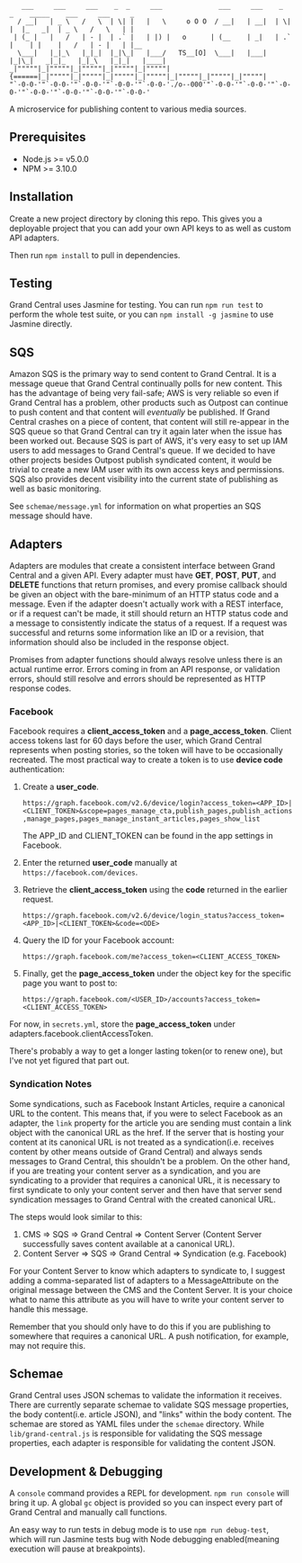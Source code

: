 ```
   ___     ___     ___    _  _     ___              ___     ___    _  _    _____    ___     ___     _     
  / __|   | _ \   /   \  | \| |   |   \     o O O  / __|   | __|  | \| |  |_   _|  | _ \   /   \   | |    
 | (_ |   |   /   | - |  | .` |   | |) |   o      | (__    | _|   | .` |    | |    |   /   | - |   | |__  
  \___|   |_|_\   |_|_|  |_|\_|   |___/   TS__[O]  \___|   |___|  |_|\_|   _|_|_   |_|_\   |_|_|   |____| 
_|"""""|_|"""""|_|"""""|_|"""""|_|"""""| {======|_|"""""|_|"""""|_|"""""|_|"""""|_|"""""|_|"""""|_|"""""| 
"`-0-0-'"`-0-0-'"`-0-0-'"`-0-0-'"`-0-0-'./o--000'"`-0-0-'"`-0-0-'"`-0-0-'"`-0-0-'"`-0-0-'"`-0-0-'"`-0-0-' 
```
A microservice for publishing content to various media sources.

## Prerequisites

- Node.js >= v5.0.0
- NPM >= 3.10.0

## Installation

Create a new project directory by cloning this repo.  This gives you a deployable project that you can add your own API keys to as well as custom API adapters.

Then run `npm install` to pull in dependencies.

## Testing

Grand Central uses Jasmine for testing.  You can run `npm run test` to perform the whole test suite, or you can `npm install -g jasmine` to use Jasmine directly.

## SQS

Amazon SQS is the primary way to send content to Grand Central.  It is a message queue that Grand Central continually polls for new content.  This has the advantage of being very fail-safe; AWS is very reliable so even if Grand Central has a problem, other products such as Outpost can continue to push content and that content will *eventually* be published.  If Grand Central crashes on a piece of content, that content will still re-appear in the SQS queue so that Grand Central can try it again later when the issue has been worked out.  Because SQS is part of AWS, it's very easy to set up IAM users to add messages to Grand Central's queue.  If we decided to have other projects besides Outpost publish syndicated content, it would be trivial to create a new IAM user with its own access keys and permissions.  SQS also provides decent visibility into the current state of publishing as well as basic monitoring.

See `schemae/message.yml` for information on what properties an SQS message should have. 

## Adapters

Adapters are modules that create a consistent interface between Grand Central and a given API.  Every adapter must have **GET**, **POST**, **PUT**, and **DELETE** functions that return promises, and every promise callback should be given an object with the bare-minimum of an HTTP status code and a message.  Even if the adapter doesn't actually work with a REST interface, or if a request can't be made, it still should return an HTTP status code and a message to consistently indicate the status of a request.  If a request was successful and returns some information like an ID or a revision, that information should also be included in the response object.

Promises from adapter functions should always resolve unless there is an actual runtime error.  Errors coming in from an API response, or validation errors, should still resolve and errors should be represented as HTTP response codes.

### Facebook

Facebook requires a **client_access_token** and a **page_access_token**.  Client access tokens last for 60 days before the user, which Grand Central represents when posting stories, so the token will have to be occasionally recreated.  The most practical way to create a token is to use **device code** authentication:

1. Create a **user_code**.   

   `https://graph.facebook.com/v2.6/device/login?access_token=<APP_ID>|<CLIENT_TOKEN>&scope=pages_manage_cta,publish_pages,publish_actions,manage_pages,pages_manage_instant_articles,pages_show_list`   

   The APP_ID and CLIENT_TOKEN can be found in the app settings in Facebook.

2. Enter the returned **user_code** manually at `https://facebook.com/devices`.

3. Retrieve the **client_access_token** using the **code** returned in the earlier request.

   `https://graph.facebook.com/v2.6/device/login_status?access_token=<APP_ID>|<CLIENT_TOKEN>&code=<ODE>`

4. Query the ID for your Facebook account:

   `https://graph.facebook.com/me?access_token=<CLIENT_ACCESS_TOKEN>`

5. Finally, get the **page_access_token** under the object key for the specific page you want to post to:

   `https://graph.facebook.com/<USER_ID>/accounts?access_token=<CLIENT_ACCESS_TOKEN>`

For now, in `secrets.yml`, store the **page_access_token** under adapters.facebook.clientAccessToken.

There's probably a way to get a longer lasting token(or to renew one), but I've not yet figured that part out.

### Syndication Notes

Some syndications, such as Facebook Instant Articles, require a canonical URL to the content.  This means that, if you were to select Facebook as an adapter, the `link` property for the article you are sending must contain a link object with the canonical URL as the href.  If the server that is hosting your content at its canonical URL is not treated as a syndication(i.e. receives content by other means outside of Grand Central) and always sends messages to Grand Central, this shouldn't be a problem.  On the other hand, if you are treating your content server as a syndication, and you are syndicating to a provider that requires a canonical URL, it is necessary to first syndicate to only your content server and then have that server send syndication messages to Grand Central with the created canonical URL.

The steps would look similar to this:

1) CMS => SQS => Grand Central => Content Server (Content Server successfully saves content available at a canonical URL).
2) Content Server => SQS => Grand Central => Syndication (e.g. Facebook)

For your Content Server to know which adapters to syndicate to, I suggest adding a comma-separated list of adapters to a MessageAttribute on the original message between the CMS and the Content Server.  It is your choice what to name this attribute as you will have to write your content server to handle this message.  

Remember that you should only have to do this if you are publishing to somewhere that requires a canonical URL.  A push notification, for example, may not require this.

## Schemae

Grand Central uses JSON schemas to validate the information it receives.  There are currently separate schemae to validate SQS message properties, the body content(i.e. article JSON), and "links" within the body content.  The schemae are stored as YAML files under the `schemae` directory.  While `lib/grand-central.js` is responsible for validating the SQS message properties, each adapter is responsible for validating the content JSON.

## Development & Debugging

A `console` command provides a REPL for development.  `npm run console` will bring it up.  A global `gc` object is provided so you can inspect every part of Grand Central and manually call functions.

An easy way to run tests in debug mode is to use `npm run debug-test`, which will run Jasmine tests bug with Node debugging enabled(meaning execution will pause at breakpoints).